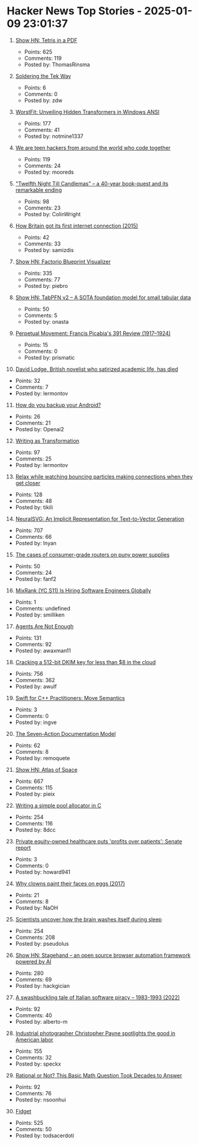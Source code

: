 # Hacker News Top Stories - 2025-01-09 23:01:37

1. [Show HN: Tetris in a PDF](https://th0mas.nl/downloads/pdftris.pdf)
   - Points: 625
   - Comments: 119
   - Posted by: ThomasRinsma

2. [Soldering the Tek Way](https://hackaday.com/2025/01/09/retrotechtacular-soldering-the-tek-way/)
   - Points: 6
   - Comments: 0
   - Posted by: zdw

3. [WorstFit: Unveiling Hidden Transformers in Windows ANSI](https://blog.orange.tw/posts/2025-01-worstfit-unveiling-hidden-transformers-in-windows-ansi/)
   - Points: 177
   - Comments: 41
   - Posted by: notmine1337

4. [We are teen hackers from around the world who code together](https://hackclub.com/)
   - Points: 119
   - Comments: 24
   - Posted by: mooreds

5. ["Twelfth Night Till Candlemas" – a 40-year book-quest and its remarkable ending](https://davidallengreen.com/2024/12/twelfth-night-till-candlemas-the-story-of-a-forty-year-book-quest-and-of-its-remarkable-ending/)
   - Points: 98
   - Comments: 23
   - Posted by: ColinWright

6. [How Britain got its first internet connection (2015)](https://theconversation.com/how-britain-got-its-first-internet-connection-by-the-late-pioneer-who-created-the-first-password-on-the-internet-45404)
   - Points: 42
   - Comments: 33
   - Posted by: samizdis

7. [Show HN: Factorio Blueprint Visualizer](https://github.com/piebro/factorio-blueprint-visualizer)
   - Points: 335
   - Comments: 77
   - Posted by: piebro

8. [Show HN: TabPFN v2 – A SOTA foundation model for small tabular data](https://www.nature.com/articles/s41586-024-08328-6/link)
   - Points: 50
   - Comments: 5
   - Posted by: onasta

9. [Perpetual Movement: Francis Picabia's 391 Review (1917–1924)](https://publicdomainreview.org/collection/francis-picabia-391-review/)
   - Points: 15
   - Comments: 0
   - Posted by: prismatic

10. [David Lodge, British novelist who satirized academic life, has died](https://www.nytimes.com/2025/01/03/books/david-lodge-dead.html)
   - Points: 32
   - Comments: 7
   - Posted by: lermontov

11. [How do you backup your Android?](undefined)
   - Points: 26
   - Comments: 21
   - Posted by: Openai2

12. [Writing as Transformation](https://www.newyorker.com/culture/the-weekend-essay/writing-as-transformation-louise-gluck)
   - Points: 97
   - Comments: 25
   - Posted by: lermontov

13. [Relax while watching bouncing particles making connections when they get closer](https://tiki.li/apps/particles.html?v=2501a)
   - Points: 128
   - Comments: 48
   - Posted by: tikili

14. [NeuralSVG: An Implicit Representation for Text-to-Vector Generation](https://sagipolaczek.github.io/NeuralSVG/)
   - Points: 707
   - Comments: 66
   - Posted by: lnyan

15. [The cases of consumer-grade routers on puny power supplies](https://blog.apnic.net/2024/10/18/the-strange-cases-of-consumer-grade-routers-on-puny-power-supplies/)
   - Points: 50
   - Comments: 24
   - Posted by: fanf2

16. [MixRank (YC S11) Is Hiring Software Engineers Globally](undefined)
   - Points: 1
   - Comments: undefined
   - Posted by: smilliken

17. [Agents Are Not Enough](https://www.arxiv.org/pdf/2412.16241)
   - Points: 131
   - Comments: 92
   - Posted by: awaxman11

18. [Cracking a 512-bit DKIM key for less than $8 in the cloud](https://dmarcchecker.app/articles/crack-512-bit-dkim-rsa-key)
   - Points: 756
   - Comments: 362
   - Posted by: awulf

19. [Swift for C++ Practitioners: Move Semantics](https://www.douggregor.net/posts/swift-for-cxx-practitioners-move/)
   - Points: 3
   - Comments: 0
   - Posted by: ingve

20. [The Seven-Action Documentation Model](https://passo.uno/seven-action-model/)
   - Points: 62
   - Comments: 8
   - Posted by: remoquete

21. [Show HN: Atlas of Space](https://atlasof.space/)
   - Points: 667
   - Comments: 115
   - Posted by: pieix

22. [Writing a simple pool allocator in C](https://8dcc.github.io/programming/pool-allocator.html)
   - Points: 254
   - Comments: 116
   - Posted by: 8dcc

23. [Private equity-owned healthcare puts 'profits over patients': Senate report](https://www.pionline.com/washington/private-equity-owned-healthcare-puts-profits-over-patients-senate-report-finds)
   - Points: 3
   - Comments: 0
   - Posted by: howard941

24. [Why clowns paint their faces on eggs (2017)](https://www.bbc.com/future/article/20171206-the-fascinating-reason-why-clowns-paint-their-faces-on-eggs)
   - Points: 21
   - Comments: 8
   - Posted by: NaOH

25. [Scientists uncover how the brain washes itself during sleep](https://www.science.org/content/article/scientists-uncover-how-brain-washes-itself-during-sleep)
   - Points: 254
   - Comments: 208
   - Posted by: pseudolus

26. [Show HN: Stagehand – an open source browser automation framework powered by AI](https://github.com/browserbase/stagehand)
   - Points: 280
   - Comments: 69
   - Posted by: hackgician

27. [A swashbuckling tale of Italian software piracy – 1983-1993 (2022)](https://genesistemple.com/a-swashbuckling-tale-of-italian-software-piracy-1983-1993)
   - Points: 92
   - Comments: 40
   - Posted by: alberto-m

28. [Industrial photographer Christopher Payne spotlights the good in American labor](https://www.scopeofwork.net/the-honorable-parts/)
   - Points: 155
   - Comments: 32
   - Posted by: speckx

29. [Rational or Not? This Basic Math Question Took Decades to Answer](https://www.quantamagazine.org/rational-or-not-this-basic-math-question-took-decades-to-answer-20250108/)
   - Points: 92
   - Comments: 76
   - Posted by: nsoonhui

30. [Fidget](https://www.mattkeeter.com/projects/fidget/)
   - Points: 525
   - Comments: 50
   - Posted by: todsacerdoti

